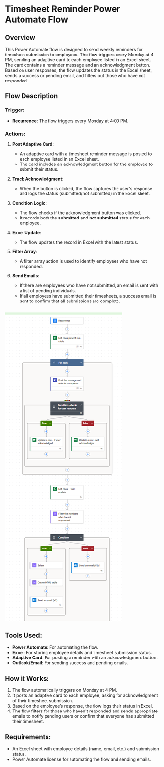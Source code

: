 # Timesheet Reminder Power Automate Flow

## Overview
This Power Automate flow is designed to send weekly reminders for timesheet submission to employees. The flow triggers every Monday at 4 PM, sending an adaptive card to each employee listed in an Excel sheet. The card contains a reminder message and an acknowledgment button. Based on user responses, the flow updates the status in the Excel sheet, sends a success or pending email, and filters out those who have not responded.

## Flow Description

### Trigger:
- **Recurrence**: The flow triggers every Monday at 4:00 PM.

### Actions:
1. **Post Adaptive Card**:
   - An adaptive card with a timesheet reminder message is posted to each employee listed in an Excel sheet.
   - The card includes an acknowledgment button for the employee to submit their status.

2. **Track Acknowledgment**:
   - When the button is clicked, the flow captures the user's response and logs the status (submitted/not submitted) in the Excel sheet.

3. **Condition Logic**:
   - The flow checks if the acknowledgment button was clicked.
   - It records both the **submitted** and **not submitted** status for each employee.

4. **Excel Update**:
   - The flow updates the record in Excel with the latest status.

5. **Filter Array**:
   - A filter array action is used to identify employees who have not responded.

6. **Send Emails**:
   - If there are employees who have not submitted, an email is sent with a list of pending individuals.
   - If all employees have submitted their timesheets, a success email is sent to confirm that all submissions are complete.

## ![Timesheet Reminder Flow](https://github.com/Gaya39597/Power-Automate---Timesheet-reminder/blob/main/reminder%20flow.png)

## Tools Used:
- **Power Automate**: For automating the flow.
- **Excel**: For storing employee details and timesheet submission status.
- **Adaptive Card**: For posting a reminder with an acknowledgment button.
- **Outlook/Email**: For sending success and pending emails.

## How it Works:
1. The flow automatically triggers on Monday at 4 PM.
2. It posts an adaptive card to each employee, asking for acknowledgment of their timesheet submission.
3. Based on the employee’s response, the flow logs their status in Excel.
4. The flow filters for those who haven't responded and sends appropriate emails to notify pending users or confirm that everyone has submitted their timesheet.

## Requirements:
- An Excel sheet with employee details (name, email, etc.) and submission status.
- Power Automate license for automating the flow and sending emails.

